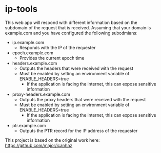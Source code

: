 ip-tools
=======

This web app will respond with different information based on the subdomain of the request that is received. Assuming that your domain is example.com and you have configured the following subodmians:

* ip.example.com
  * Responds with the IP of the requester
* epoch.example.com
  * Provides the current epoch time
* headers.example.com
  * Outputs the headers that were received with the request
  * Must be enabled by setting an environment variable of ENABLE_HEADERS=true
    * If the application is facing the internet, this can expose sensitive information
* proxy-headers.example.com
  * Outputs the proxy headers that were received with the request
  * Must be enabled by setting an environment variable of ENABLE_HEADERS=true
    * If the application is facing the internet, this can expose sensitive information
* ptr.example.com
  * Outputs the PTR record for the IP address of the requester

This project is based on the original work here: https://github.com/major/icanhaz
